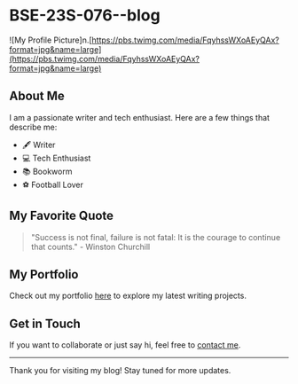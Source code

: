 # BSE-23S-076--blog

![My Profile Picture]n.[https://pbs.twimg.com/media/FqyhssWXoAEyQAx?format=jpg&name=large](https://pbs.twimg.com/media/FqyhssWXoAEyQAx?format=jpg&name=large)

## About Me

I am a passionate writer and tech enthusiast. Here are a few things that describe me:

- 🖋️ Writer
- 💻 Tech Enthusiast
- 📚 Bookworm
- ⚽ Football Lover

## My Favorite Quote

> "Success is not final, failure is not fatal: It is the courage to continue that counts." - Winston Churchill

## My Portfolio

Check out my portfolio [here](https://example.com/portfolio) to explore my latest writing projects.

## Get in Touch

If you want to collaborate or just say hi, feel free to [contact me](ayanaslam2004@gmail.com).

---

Thank you for visiting my blog! Stay tuned for more updates.
